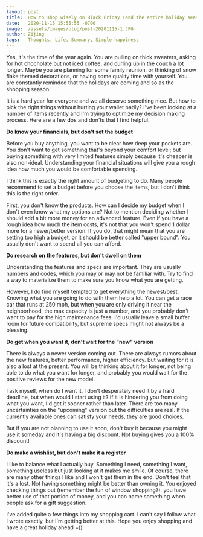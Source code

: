 ```yaml
---
layout: post
title:  How to shop wisely on Black Friday (and the entire holiday season)?
date:   2020-11-15 15:55:55 -0700
image:  /assets/images/blog/post-20201115-1.JPG
author: Zijing
tags:   Thoughts, Life, Summary, Simple happiness
---
```


Yes, it's the time of the year again. You are pulling on thick sweaters, asking for hot chocholate but not iced coffee, and curling up in the couch a lot longer. Maybe you are planning for some family reunion, or thinking of snow flake themed decorations, or having some quality time with yourself. You are constantly reminded that the holidays are coming and so as the shopping season.

It is a hard year for everyone and we all deserve something nice. But how to pick the right things without hurting your wallet badly? I've been looking at a number of items recently and I'm trying to optimize my decision making process. Here are a few dos and don'ts that I find helpful.

**Do know your financials, but don't set the budget**

Before you buy anything, you want to be clear how deep your pockets are. You don't want to get something that's beyond your comfort level; but buying something with very limited features simply because it's cheaper is also non-ideal. Understanding your financial situations will give you a rough idea how much you would be comfortable spending.

I think this is exactly the right amount of budgeting to do. Many people recommend to set a budget before you choose the items, but I don't think this is the right order. 

First, you don't know the products. How can I decide my budget when I don't even know what my options are? Not to mention deciding whether I should add a bit more money for an advanced feature. Even if you have a rough idea how much the item costs, it's not that you won't spend 1 dollar more for a newer/better version. If you do, that might mean that you are setting too high a budget, or it should be better called "upper bound". You usually don't want to spend all you can afford.

**Do research on the features, but don't dwell on them**

Understanding the features and specs are important. They are usually numbers and codes, which you may or may not be familiar with. Try to find a way to materialize them to make sure you know what you are getting.

However, I do find myself tempted to get everything the newest/best. Knowing what you are going to do with them help a lot. You can get a race car that runs at 250 mph, but when you are only driving it near the neighborhood, the max capacity is just a number, and you probably don't want to pay for the high maintenance fees. I'd usually leave a small buffer room for future compatibility, but supreme specs might not always be a blessing. 

**Do get when you want it, don't wait for the "new" version**

There is always a newer version coming out. There are always rumors about the new features, better performance, higher efficiency. But waiting for it is also a lost at the present. You will be thinking about it for longer, not being able to do what you want for longer, and probably you would wait for the positive reviews for the new model.

I ask myself, when do I want it. I don't desperately need it by a hard deadline, but when would I start using it? If it is hindering you from doing what you want, I'd get it sooner rather than later. There are too many uncertainties on the "upcoming" version but the difficulties are real. If the currently available ones can satisfy your needs, they are good choices.

But if you are not planning to use it soon, don't buy it because you might use it someday and it's having a big discount. Not buying gives you a 100% discount!

**Do make a wishlist, but don't make it a register**

I like to balance what I actually buy. Something I need, something I want, something useless but just looking at it makes me smile. Of course, there are many other things I like and I won't get them in the end. Don't feel that it's a lost. Not having something might be better than owning it. You enjoyed checking things out (remember the fun of window shopping?), you have better use of that portion of money, and you can name something when people ask for a gift suggestion.

I've added quite a few things into my shopping cart. I can't say I follow what I wrote exactly, but I'm getting better at this. Hope you enjoy shopping and have a great holiday ahead =))